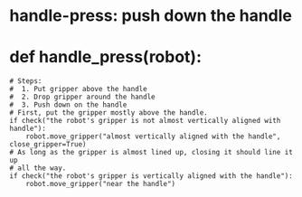 # handle-press: push down the handle
# def handle_press(robot):
    # Steps:
    #  1. Put gripper above the handle
    #  2. Drop gripper around the handle
    #  3. Push down on the handle
    # First, put the gripper mostly above the handle.
    if check("the robot's gripper is not almost vertically aligned with handle"):
        robot.move_gripper("almost vertically aligned with the handle", close_gripper=True)
    # As long as the gripper is almost lined up, closing it should line it up
    # all the way.
    if check("the robot's gripper is vertically aligned with the handle"):
        robot.move_gripper("near the handle")